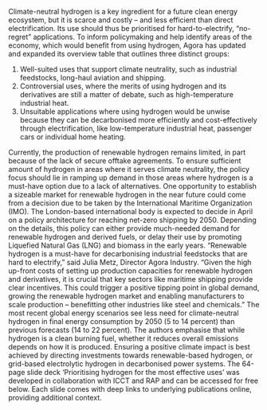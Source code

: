 Climate-neutral hydrogen is a key ingredient for a future clean energy ecosystem, but it is scarce and costly – and less efficient than direct electrification. Its use should thus be prioritised for hard-to-electrify, “no-regret” applications. To inform policymaking and help identify areas of the economy, which would benefit from using hydrogen, Agora has updated and expanded its overview table that outlines three distinct groups: 
  1. Well-suited uses that support climate neutrality, such as industrial feedstocks, long-haul aviation and shipping.
  2. Controversial uses, where the merits of using hydrogen and its derivatives are still a matter of debate, such as high-temperature industrial heat.
  3. Unsuitable applications where using hydrogen would be unwise because they can be decarbonised more efficiently and cost-effectively through electrification, like low-temperature industrial heat, passenger cars or individual home heating.


Currently, the production of renewable hydrogen remains limited, in part because of the lack of secure offtake agreements. To ensure sufficient amount of hydrogen in areas where it serves climate neutrality, the policy focus should lie in ramping up demand in those areas where hydrogen is a must-have option due to a lack of alternatives.
One opportunity to establish a sizeable market for renewable hydrogen in the near future could come from a decision due to be taken by the International Maritime Organization (IMO). The London-based international body is expected to decide in April on a policy architecture for reaching net-zero shipping by 2050. Depending on the details, this policy can either provide much-needed demand for renewable hydrogen and derived fuels, or delay their use by promoting Liquefied Natural Gas (LNG) and biomass in the early years.
“Renewable hydrogen is a must-have for decarbonising industrial feedstocks that are hard to electrify,” said Julia Metz, Director Agora Industry. “Given the high up-front costs of setting up production capacities for renewable hydrogen and derivatives, it is crucial that key sectors like maritime shipping provide clear incentives. This could trigger a positive tipping point in global demand, growing the renewable hydrogen market and enabling manufacturers to scale production – benefitting other industries like steel and chemicals.”
The most recent global energy scenarios see less need for climate-neutral hydrogen in final energy consumption by 2050 (5 to 14 percent) than previous forecasts (14 to 22 percent). The authors emphasise that while hydrogen is a clean burning fuel, whether it reduces overall emissions depends on how it is produced. Ensuring a positive climate impact is best achieved by directing investments towards renewable-based hydrogen, or grid-based electrolytic hydrogen in decarbonised power systems.
The 64-page slide deck ‘Prioritising hydrogen for the most effective uses’ was developed in collaboration with ICCT and RAP and can be accessed for free below. Each slide comes with deep links to underlying publications online, providing additional context.